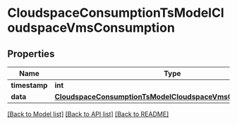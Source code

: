 # CloudspaceConsumptionTsModelCloudspaceVmsConsumption

## Properties
Name | Type | Description | Notes
------------ | ------------- | ------------- | -------------
**timestamp** | **int** |  | [optional] 
**data** | [**CloudspaceConsumptionTsModelCloudspaceVmsConsumptionData**](CloudspaceConsumptionTsModelCloudspaceVmsConsumptionData.md) |  | [optional] 

[[Back to Model list]](../README.md#documentation-for-models) [[Back to API list]](../README.md#documentation-for-api-endpoints) [[Back to README]](../README.md)


